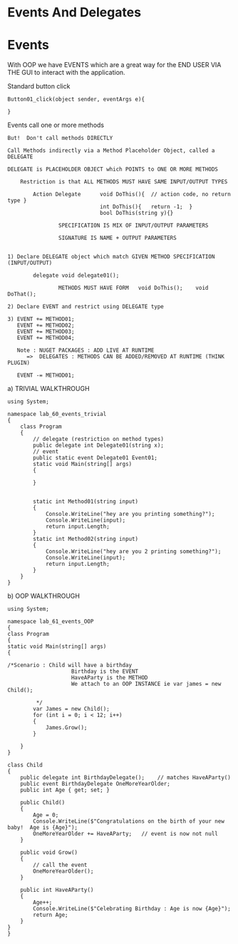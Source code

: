 # Events And Delegates

# Events

With OOP we have EVENTS which are a great way for the END USER VIA THE GUI to interact with the application.

Standard button click

    Button01_click(object sender, eventArgs e){
    
    }

Events call one or more methods

    But!  Don't call methods DIRECTLY
    
    Call Methods indirectly via a Method Placeholder Object, called a DELEGATE
    
    DELEGATE is PLACEHOLDER OBJECT which POINTS to ONE OR MORE METHODS
    
    	Restriction is that ALL METHODS MUST HAVE SAME INPUT/OUTPUT TYPES
    
    		Action Delegate      void DoThis(){  // action code, no return type } 
    							 int DoThis(){   return -1;  }
    							 bool DoThis(string y){}
    
    				SPECIFICATION IS MIX OF INPUT/OUTPUT PARAMETERS
    
    				SIGNATURE IS NAME + OUTPUT PARAMETERS
    
    
    1) Declare DELEGATE object which match GIVEN METHOD SPECIFICATION (INPUT/OUTPUT)
    
    		delegate void delegate01();
    
    				METHODS MUST HAVE FORM   void DoThis();    void DoThat();  
    
    2) Declare EVENT and restrict using DELEGATE type 
    
    3) EVENT += METHOD01;
       EVENT += METHOD02;
       EVENT += METHOD03;
       EVENT += METHOD04;
    
       Note : NUGET PACKAGES : ADD LIVE AT RUNTIME
          =>  DELEGATES : METHODS CAN BE ADDED/REMOVED AT RUNTIME (THINK PLUGIN)
    
       EVENT -= METHOD01;

a) TRIVIAL WALKTHROUGH

    using System;
    
    namespace lab_60_events_trivial
    {
        class Program
        {
            // delegate (restriction on method types)
            public delegate int Delegate01(string x);
            // event
            public static event Delegate01 Event01;
            static void Main(string[] args)
            {
     
            }
    
    
            static int Method01(string input)
            {
                Console.WriteLine("hey are you printing something?");
                Console.WriteLine(input);
                return input.Length;
            }
            static int Method02(string input)
            {
                Console.WriteLine("hey are you 2 printing something?");
                Console.WriteLine(input);
                return input.Length;
            }
        }
    }

b) OOP WALKTHROUGH

    using System;
    
    namespace lab_61_events_OOP
    {
    class Program
    {
    static void Main(string[] args)
    {
    
    /*Scenario : Child will have a birthday
                        Birthday is the EVENT
                        HaveAParty is the METHOD
                        We attach to an OOP INSTANCE ie var james = new Child();
    
             */
            var James = new Child();
            for (int i = 0; i < 12; i++)
            {
                James.Grow();
            }
    
        }
    }
    
    class Child
    {
        public delegate int BirthdayDelegate();    // matches HaveAParty()
        public event BirthdayDelegate OneMoreYearOlder;
        public int Age { get; set; }
    
        public Child()
        {
            Age = 0;
            Console.WriteLine($"Congratulations on the birth of your new baby!  Age is {Age}");
            OneMoreYearOlder += HaveAParty;   // event is now not null
        }
    
        public void Grow()
        {
            // call the event
            OneMoreYearOlder();
        }
    
        public int HaveAParty()
        {
            Age++;
            Console.WriteLine($"Celebrating Birthday : Age is now {Age}");
            return Age;
        }
    }
    }